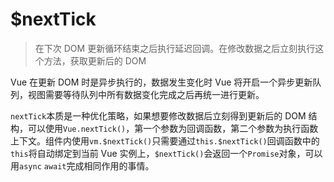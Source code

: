 # $nextTick

> 在下次 DOM 更新循环结束之后执行延迟回调。在修改数据之后立刻执行这个方法，获取更新后的 DOM

Vue 在更新 DOM 时是异步执行的，数据发生变化时 Vue 将开启一个异步更新队列，视图需要等待队列中所有数据变化完成之后再统一进行更新。

`nextTick`本质是一种优化策略，如果想要修改数据后立刻得到更新后的 DOM 结构，可以使用`Vue.nextTick()`，第一个参数为回调函数，第二个参数为执行函数上下文。组件内使用`vm.$nextTick()`只需要通过`this.$nextTick()`回调函数中的`this`将自动绑定到当前 Vue 实例上，`$nextTick()`会返回一个`Promise`对象，可以用`async` `await`完成相同作用的事情。
